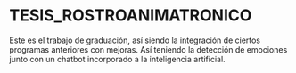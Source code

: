 # TESIS_ROSTROANIMATRONICO
Este es el trabajo de graduación, así siendo la integración de ciertos programas anteriores con mejoras. Así teniendo la detección de emociones junto con un chatbot incorporado a la inteligencia artificial.
